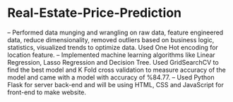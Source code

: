 # Real-Estate-Price-Prediction
– Performed data munging and wrangling on raw data, feature engineered data, reduce dimensionality, removed outliers based on business logic, statistics, visualized trends to optimize data. Used One Hot encoding
for location feature.
– Implemented machine learning algorithms like Linear Regression, Lasso Regression and Decision Tree.
Used GridSearchCV to find the best model and K Fold cross validation to measure accuracy of the model
and came with a model with accuracy of %84.77.
– Used Python Flask for server back-end and will be using HTML, CSS and JavaScript for front-end to make
website.
